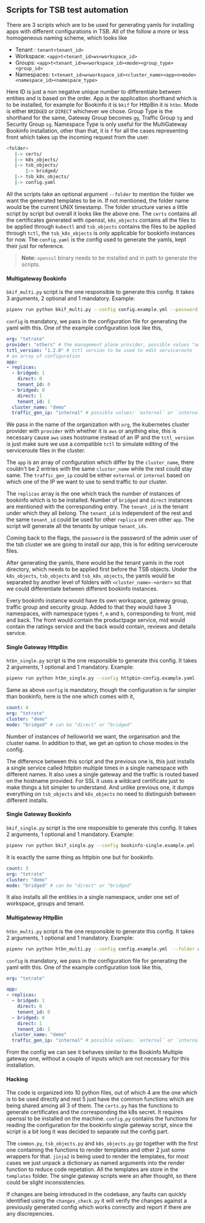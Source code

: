 ## Scripts for TSB test automation
There are 3 scripts which are to be used for generating yamls for installing apps with different configurations in TSB. All of the follow a more or less homogeneous naming scheme, which looks like
 
 - Tenant : `tenant<tenant_id>`
 - Workspace: `<app>t<tenant_id>ws<workspace_id>`
 - Groups: `<app>t<tenant_id>w<workspace_id><mode><group_type><group_id>`
 - Namespaces: `t<tenant_id>w<workspace_id><cluster_name><app>n<mode><namespace_id><namespace_type>`

 Here ID is just a non negative unique number to differentiate between entities and is based on the order. App is the application shorthand which is to be installed, for example for Bookinfo it is `bkif` for HttpBin it is `htbn`. Mode is either `BRIDGED` or `DIRECT` whichever we chose. Group Type is the shorthand for the same, Gateway Group becomes `gg`, Traffic Group `tg` and Security Group `sg`. Namespace Type is only useful for the MultiGateway Bookinfo installation, other than that, it is `f` for all the cases representing front which takes up the incoming request from the user.

 ```bash
 <folder>
    |-> certs/
    |-> k8s_objects/
    |-> tsb_objects/
        |-> bridged/
    |-> tsb_k8s_objects/
    |-> config.yaml
 ```

All the scripts take an optional argument `--folder` to mention the folder we want the generated templates to be in. If not mentioned, the folder name would be the current UNIX timestamp. The folder structure varies a little script by script but overall it looks like the above one. The `certs` contains all the certificates generated with openssl, `k8s_objects` contains all the files to be applied through `kubectl` and `tsb_objects` contains the files to be applied through `tctl`, the `tsb_k8s_objects` is only applicable for bookinfo instances for now. The `config.yaml` is the config used to generate the yamls, kept their just for reference.

> **Note:** `openssl` binary needs to be installed and in path to generate the scripts.

#### Multigateway Bookinfo
`bkif_multi.py` script is the one responsible to generate this config. It takes 3 arguments, 2 optional and 1 mandatory. Example:
```bash
pipenv run python bkif_multi.py --config config.example.yml --password E*oWGjD4Zf61IZ%i --folder apple
```
`config` is mandatory, we pass in the configuration file for generating the yaml with this. One of the example configuration look like this, 
```yaml
org: "tetrate"
provider: "others" # the management plane provider, possible values "aws", "others"
tctl_version: "1.2.0" # tctl version to be used to edit serviceroute
# an array of configuration
app:
- replicas:
  - bridged: 1
    direct: 0
    tenant_id: 0
  - bridged: 0
    direct: 1
    tenant_id: 1
  cluster_name: "demo"
  traffic_gen_ip: "internal" # possible values: `external` or `internal`
```
We pass in the name of the organization with `org`, the kubernetes cluster provider with `provider` with whether it is `aws` or anything else, this is necessary cause `aws` uses hostname instead of an IP and the `tctl_version` is just make sure we use a compatible `tctl` to simulate editing of the serviceroute files in the cluster. 

The `app` is an array of configuration which differ by the `cluster_name`, there couldn't be 2 entries with the same `cluster_name` while the rest could stay same. The `traffic_gen_ip` could be either `external` or `internal` based on which one of the IP we want to use to send traffic to our cluster.

The `replicas` array is the one which track the number of instances of bookinfo which is to be installed. Number of `bridged` and `direct` instances are mentioned with the corresponding entry. The `tenant_id` is the tenant under which they all belong. The `tenant_id` is independent of the rest and the same `tenant_id` could be used for other `replica` or even other `app`. The script will generate all the tenants by unique `tenant_ids`.

Coming back to the flags, the `password` is the password of the admin user of the tsb cluster we are going to install our app, this is for editing serviceroute files.

After generating the yamls, there would be the tenant yamls in the root directory, which needs to be applied first before the TSB objects. Under the `k8s_objects`, `tsb_objects` and `tsb_k8s_objects`, the yamls would be separated by another level of folders with `<cluster_name>-<order>` so that we could differentiate between different bookinfo instances.

Every bookinfo instance would have its own workspace, gateway group, traffic group and security group. Added to that they would have 3 namespaces, with namespace types `f`, `m` and `b`, corresponding to front, mid and back. The front would contain the productpage service, mid would contain the ratings service and the back would contain, reviews and details service.

#### Single Gateway HttpBin
`htbn_single.py` script is the one responsible to generate this config. It takes 2 arguments, 1 optional and 1 mandatory. Example:
```bash
pipenv run python htbn_single.py --config httpbin-config.example.yaml --folder orange
```
Same as above `config` is mandatory, though the configuration is far simpler than bookinfo, here is the one which comes with it,
```yaml
count: 4
org: "tetrate"
cluster: "demo"
mode: "bridged" # can be "direct" or "bridged"
```
Number of instances of helloworld we want, the organisation and the cluster name. In addition to that, we get an option to chose modes in the config.

The difference between this script and the previous one is, this just installs a single service called httpbin multiple times in a single namespace with different names. It also uses a single gateway and the traffic is routed based on the hostname provided. For SSL it uses a wildcard certificate just to make things a bit simpler to understand. And unlike previous one, it dumps everything on `tsb_objects` and `k8s_objects` no need to distinguish between different installs.

#### Single Gateway Bookinfo
`bkif_single.py` script is the one responsible to generate this config. It takes 2 arguments, 1 optional and 1 mandatory. Example:
```bash
pipenv run python bkif_single.py --config bookinfo-single.example.yml --folder mango
```
It is exactly the same thing as httpbin one but for bookinfo.
```yaml
count: 3
org: "tetrate"
cluster: "demo"
mode: "bridged" # can be "direct" or "bridged"
```

It also installs all the entities in a single namespace, under one set of workspace, groups and tenant. 

#### Multigateway HttpBin
`htbn_multi.py` script is the one responsible to generate this config. It takes 2 arguments, 1 optional and 1 mandatory. Example:
```bash
pipenv run python htbn_multi.py --config config.example.yml  --folder apple
```
`config` is mandatory, we pass in the configuration file for generating the yaml with this. One of the example configuration look like this, 
```yaml
org: "tetrate"

app:
- replicas:
  - bridged: 1
    direct: 0
    tenant_id: 0
  - bridged: 0
    direct: 1
    tenant_id: 1
  cluster_name: "demo"
  traffic_gen_ip: "internal" # possible values: `external` or `internal`
```
From the config we can see it behaves similar to the Bookinfo Multiple gateway one, without a couple of inputs which are not necessary for this installation.

#### Hacking

The code is organized into 10 python files, out of which 4 are the one which is to be used directly and rest 5 just have the common functions which are being shared among all 3 of them. The `certs.py` has the functions to generate certificates and the corresponding the k8s secret. It requires openssl to be installed on the machine. `config.py` contains the functions for reading the configuration for the bookinfo single gateway script, since the script is a bit long it was decided to separate out the config part. 

The `common.py`, `tsb_objects.py` and `k8s_objects.py` go together with the first one containing the functions to render templates and other 2 just some wrappers for that. `jinja2` is being used to render the templates, for most cases we just unpack a dictionary as named arguments into the render function to reduce code repetation. All the templates are store in the `templates` folder. The single gateway scripts were an after thought, so there could be slight inconsistencies.

If changes are being introduced in the codebase, any faults can quickly identified using the `changes_check.py` it will verify the changes against a previously generated config which works correctly and report if there are any discrepencies.
